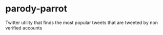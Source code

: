 parody-parrot
=============

Twitter utility that finds the most popular tweets that are tweeted by non verified accounts
